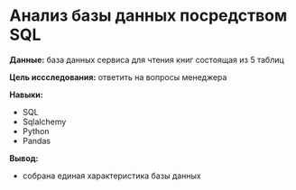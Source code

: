 # Анализ базы данных посредством SQL

**Данные:** база данных сервиса для чтения книг состоящая из 5 таблиц

**Цель иссследования:**  ответить на вопросы менеджера

**Навыки:** 
- SQL
- Sqlalchemy
- Python 
- Pandas

**Вывод:** 
- собрана единая характеристика базы данных
